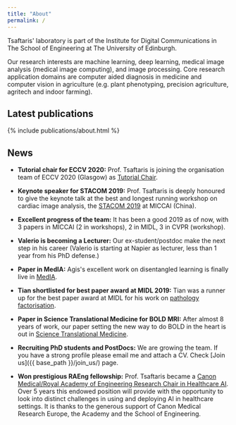 ```yaml
---
title: "About"
permalink: /
---
```

Tsaftaris' laboratory is part of the Institute for Digital Communications in The
School of Engineering at The University of Edinburgh.

Our research interests are machine learning, deep learning, medical image
analysis (medical image computing), and image processing. Core research
application domains are computer aided diagnosis in medicine and computer vision
in agriculture (e.g. plant phenotyping, precision agriculture, agritech and
indoor farming).

## Latest publications
{% include publications/about.html %}

## News
* **Tutorial chair for ECCV 2020:** Prof. Tsaftaris is joining the organisation
  team of ECCV 2020 (Glasgow) as [Tutorial Chair](https://eccv2020.eu/chairs/).

* **Keynote speaker for STACOM 2019:** Prof. Tsaftaris is deeply honoured to
  give the keynote talk at the best and longest running workshop on cardiac
  image analysis, the [STACOM 2019](http://stacom2019.cardiacatlas.org/) at
  MICCAI (China).

* **Excellent progress of the team:** It has been a good 2019 as of now, with 3
  papers in MICCAI (2 in workshops), 2 in MIDL, 3 in CVPR (workshop).

* **Valerio is becoming a Lecturer:** Our ex-student/postdoc make
  the next step in his career (Valerio is starting at Napier as lecturer, less
  than 1 year from his PhD defense.)

* **Paper in MedIA:** Agis's excellent work on disentangled learning is finally
  live in
  [MedIA](https://www.sciencedirect.com/science/article/abs/pii/S1361841519300684).

* **Tian shortlisted for best paper award at MIDL 2019:** Tian was a runner up
  for the best paper award at MIDL for his work on
  [pathology factorisation](http://proceedings.mlr.press/v102/xia19a.html).

* **Paper in Science Translational Medicine for BOLD MRI:** After almost 8 years
  of work, our paper setting the new way to do BOLD in the heart is out in
  [Science Translational Medicine](https://stm.sciencemag.org/content/11/494/eaat4407.abstract).

* **Recruiting PhD students and PostDocs:** We are growing the team. If you have
  a strong profile please email me and attach a CV. Check
  [Join us]({{ base_path }}/join_us/) page.

* **Won prestigious RAEng fellowship:** Prof. Tsaftaris became a [Canon
  Medical/Royal Academy of Engineering Research Chair in Healthcare
  AI](https://www.raeng.org.uk/news/news-releases/2019/march/academy-announces-2019-research-chairs-and-senior).
  Over 5 years this endowed position will provide with the opportunity to look
  into distinct challenges in using and deploying AI in healthcare settings. It
  is thanks to the generous support of Canon Medical Research Europe, the
  Academy and the School of Engineering.
